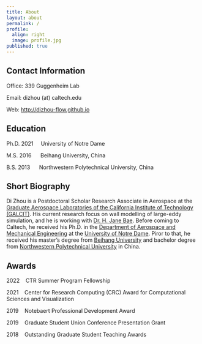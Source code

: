 ```yaml
---
title: About
layout: about
permalink: /
profile:
  align: right
  image: profile.jpg
published: true
---
```


## Contact Information
Office: 339 Guggenheim Lab

Email: dizhou (at) caltech.edu

Web: <a href="http://dizhou-flow.github.io">http://dizhou-flow.github.io</a>

## Education
Ph.D. 2021&nbsp;&nbsp;&nbsp;&nbsp;&nbsp;University of Notre Dame

M.S. 2016&nbsp;&nbsp;&nbsp;&nbsp;&nbsp;&nbsp;Beihang University, China

B.S. 2013&nbsp;&nbsp;&nbsp;&nbsp;&nbsp;&nbsp;Northwestern Polytechnical University, China

## Short Biography
Di Zhou is a Postdoctoral Scholar Research Associate in Aerospace at the <a href="https://galcit.caltech.edu/">Graduate Aerospace Laboratories of the California Institute of Technology (GALCIT)</a>. His current research focus on wall modelling of large-eddy simulation, and he is working with <a href="https://galcit.caltech.edu/people/jbae">Dr. H. Jane Bae</a>. Before coming to Caltech, he received his Ph.D. in the <a href="https://ame.nd.edu/">Department of Aerospace and Mechanical Engineering</a> at the <a href="https://www.nd.edu/">University of Notre Dame</a>. Piror to that, he received his master’s degree from <a href="https://ev.buaa.edu.cn/">Beihang University</a> and bachelor degree from <a href="https://en.nwpu.edu.cn/">Northwestern Polytechnical University</a> in China. 


## Awards
2022&nbsp;&nbsp;&nbsp;&nbsp;CTR Summer Program Fellowship

2021&nbsp;&nbsp;&nbsp;&nbsp;Center for Research Computing (CRC) Award for Computational Sciences and Visualization

2019&nbsp;&nbsp;&nbsp;&nbsp;Notebaert Professional Development Award

2019&nbsp;&nbsp;&nbsp;&nbsp;Graduate Student Union Conference Presentation Grant

2018&nbsp;&nbsp;&nbsp;&nbsp;Outstanding Graduate Student Teaching Awards


